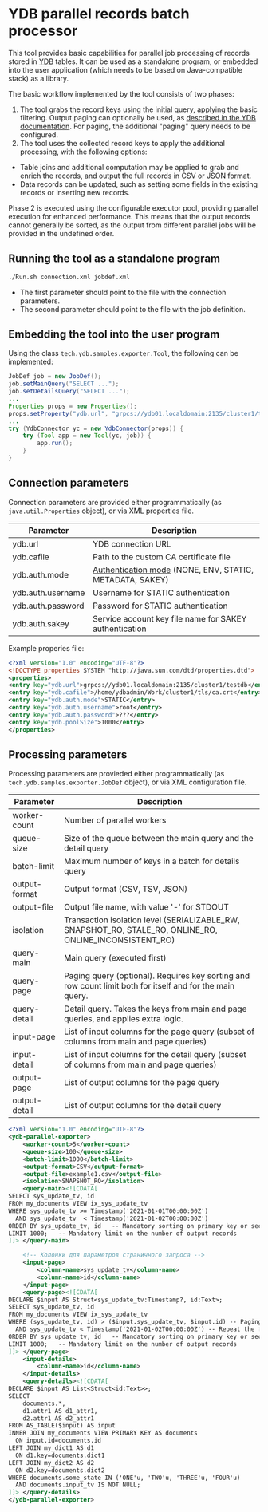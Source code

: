 # YDB parallel records batch processor

This tool provides basic capabilities for parallel job processing of records stored in [YDB](https://ydb.tech) tables.
It can be used as a standalone program, or embedded into the user application (which needs to be based on Java-compatible stack) as a library.

The basic workflow implemented by the tool consists of two phases:

1. The tool grabs the record keys using the initial query, applying the basic filtering. Output paging can optionally be used, as [described in the YDB documentation](https://ydb.tech/docs/en/dev/paging). For paging, the additional "paging" query needs to be configured.
2. The tool uses the collected record keys to apply the additional processing, with the following options:
  * Table joins and additional computation may be applied to grab and enrich the records, and output the full records in CSV or JSON format.
  * Data records can be updated, such as setting some fields in the existing records or inserting new records.

Phase 2 is executed using the configurable executor pool, providing parallel execution for enhanced performance. This means that the output records cannot generally be sorted, as the output from different parallel jobs will be provided in the undefined order.

## Running the tool as a standalone program

```bash
./Run.sh connection.xml jobdef.xml
```

* The first parameter should point to the file with the connection parameters.
* The second parameter should point to the file with the job definition.

## Embedding the tool into the user program

Using the class `tech.ydb.samples.exporter.Tool`, the following can be implemented:

```java
JobDef job = new JobDef();
job.setMainQuery("SELECT ...");
job.setDetailsQuery("SELECT ...");
...
Properties props = new Properties();
props.setProperty("ydb.url", "grpcs://ydb01.localdomain:2135/cluster1/testdb");
...
try (YdbConnector yc = new YdbConnector(props)) {
    try (Tool app = new Tool(yc, job)) {
        app.run();
    }
}
```

## Connection parameters

Connection parameters are provided either programmatically (as `java.util.Properties` object), or via XML properties file.

| **Parameter** | **Description** |
| --- | --- |
| ydb.url | YDB connection URL |
| ydb.cafile | Path to the custom CA certificate file |
| ydb.auth.mode | [Authentication mode](https://ydb.tech/docs/en/reference/ydb-sdk/auth#auth-provider) (NONE, ENV, STATIC, METADATA, SAKEY) |
| ydb.auth.username | Username for STATIC authentication |
| ydb.auth.password | Password for STATIC authentication |
| ydb.auth.sakey | Service account key file name for SAKEY authentication |

Example properies file:

```xml
<?xml version="1.0" encoding="UTF-8"?>
<!DOCTYPE properties SYSTEM "http://java.sun.com/dtd/properties.dtd">
<properties>
<entry key="ydb.url">grpcs://ydb01.localdomain:2135/cluster1/testdb</entry>
<entry key="ydb.cafile">/home/ydbadmin/Work/cluster1/tls/ca.crt</entry>
<entry key="ydb.auth.mode">STATIC</entry>
<entry key="ydb.auth.username">root</entry>
<entry key="ydb.auth.password">???</entry>
<entry key="ydb.poolSize">1000</entry>
</properties>
```

## Processing parameters

Processing parameters are provieded either programmatically (as `tech.ydb.samples.exporter.JobDef` object), or via XML configuration file.

| **Parameter** | **Description** |
| --- | --- |
| worker-count | Number of parallel workers |
| queue-size | Size of the queue between the main query and the detail query |
| batch-limit | Maximum number of keys in a batch for details query |
| output-format | Output format (CSV, TSV, JSON) |
| output-file | Output file name, with value '-' for STDOUT |
| isolation | Transaction isolation level (SERIALIZABLE_RW, SNAPSHOT_RO, STALE_RO, ONLINE_RO, ONLINE_INCONSISTENT_RO) |
| query-main | Main query (executed first) |
| query-page | Paging query (optional). Requires key sorting and row count limit both for itself and for the main query. |
| query-detail | Detail query. Takes the keys from main and page queries, and applies extra logic. |
| input-page | List of input columns for the page query (subset of columns from main and page queries) |
| input-detail | List of input columns for the detail query (subset of columns from main and page queries) |
| output-page | List of output columns for the page query |
| output-detail | List of output columns for the detail query |

```xml
<?xml version="1.0" encoding="UTF-8"?>
<ydb-parallel-exporter>
    <worker-count>5</worker-count>
    <queue-size>100</queue-size>
    <batch-limit>1000</batch-limit>
    <output-format>CSV</output-format>
    <output-file>example1.csv</output-file>
    <isolation>SNAPSHOT_RO</isolation>
    <query-main><![CDATA[
SELECT sys_update_tv, id
FROM my_documents VIEW ix_sys_update_tv
WHERE sys_update_tv >= Timestamp('2021-01-01T00:00:00Z')
  AND sys_update_tv  < Timestamp('2021-01-02T00:00:00Z')
ORDER BY sys_update_tv, id   -- Mandatory sorting on primary key or secondary index
LIMIT 1000;   -- Mandatory limit on the number of output records
]]> </query-main>

    <!-- Колонки для параметров страничного запроса -->
    <input-page>
        <column-name>sys_update_tv</column-name>
        <column-name>id</column-name>
    </input-page>
    <query-page><![CDATA[
DECLARE $input AS Struct<sys_update_tv:Timestamp?, id:Text>;
SELECT sys_update_tv, id
FROM my_documents VIEW ix_sys_update_tv
WHERE (sys_update_tv, id) > ($input.sys_update_tv, $input.id) -- Paging condition
  AND sys_update_tv < Timestamp('2021-01-02T00:00:00Z') -- Repeat the filter from the main query
ORDER BY sys_update_tv, id   -- Mandatory sorting on primary key or secondary index
LIMIT 1000;   -- Mandatory limit on the number of output records
]]> </query-page>
    <input-details>
        <column-name>id</column-name>
    </input-details>
    <query-details><![CDATA[
DECLARE $input AS List<Struct<id:Text>>;
SELECT
    documents.*,
    d1.attr1 AS d1_attr1,
    d2.attr1 AS d2_attr1
FROM AS_TABLE($input) AS input
INNER JOIN my_documents VIEW PRIMARY KEY AS documents
  ON input.id=documents.id
LEFT JOIN my_dict1 AS d1
  ON d1.key=documents.dict1
LEFT JOIN my_dict2 AS d2
  ON d2.key=documents.dict2
WHERE documents.some_state IN ('ONE'u, 'TWO'u, 'THREE'u, 'FOUR'u)
  AND documents.input_tv IS NOT NULL;
]]> </query-details>
</ydb-parallel-exporter>
```
